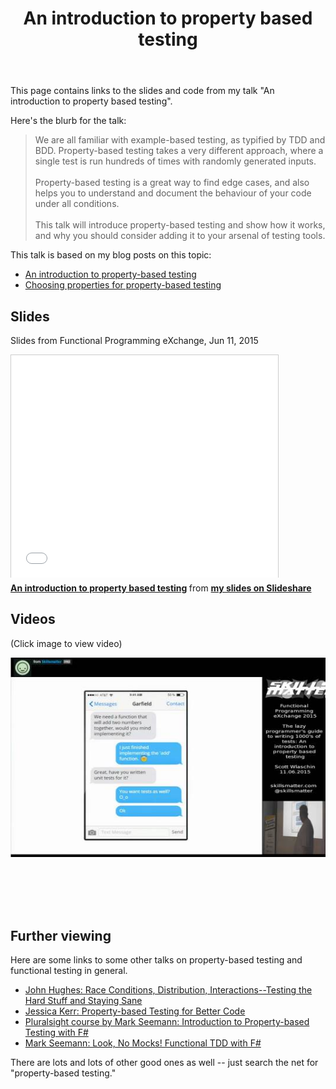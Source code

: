 ﻿---
layout: page
title: "An introduction to property based testing"
description: The lazy programmer's guide to writing 1000's of tests 
hasComments: 1
image: "/pbt/pbt_cover.png"
---

This page contains links to the slides and code from my talk "An introduction to property based testing". 

Here's the blurb for the talk:


> We are all familiar with example-based testing, as typified by TDD and BDD. 
> Property-based testing takes a very different approach, where a single test is run hundreds of times with randomly generated inputs. 
> <br><br>
> Property-based testing is a great way to find edge cases, and also helps you to 
> understand and document the behaviour of your code under all conditions. 
> <br><br>
> This talk will introduce property-based testing and show how it works, 
> and why you should consider adding it to your arsenal of testing tools. 

This talk is based on my blog posts on this topic:

* [An introduction to property-based testing](/posts/property-based-testing/)
* [Choosing properties for property-based testing](/posts/property-based-testing-2/)

## Slides 

Slides from Functional Programming eXchange, Jun 11, 2015

<iframe src="//www.slideshare.net/slideshow/embed_code/key/bZOTmaGVvWyrVj" width="427" height="356" frameborder="0" marginwidth="0" marginheight="0" scrolling="no" style="border:1px solid #CCC; border-width:1px 1px 0; margin-bottom:5px; max-width: 100%;" allowfullscreen> </iframe> 

<div style="margin-bottom:5px"> 
<strong><a href="https://www.slideshare.net/ScottWlaschin/an-introduction-to-property-based-testing" title="An introduction to property based testing" target="_blank">An introduction to property based testing</a> </strong> from <strong><a href="http://www.slideshare.net/ScottWlaschin" target="_blank">my slides on Slideshare</a></strong> 
</div>

## Videos
 
(Click image to view video) 

[![Video from Functional Programming eXchange, Jun 11, 2015](fpx.jpg)](https://skillsmatter.com/skillscasts/6432-the-lazy-programmers-guide-to-writing-1000s-of-tests-an-introduction-to-property-based-testing)


<a name="more"></a>
<br><br>
<br><br>

## Further viewing

Here are some links to some other talks on property-based testing and functional testing in general. 

* [John Hughes: Race Conditions, Distribution, Interactions--Testing the Hard Stuff and Staying Sane](https://vimeo.com/68383317)
* [Jessica Kerr: Property-based Testing for Better Code](https://www.youtube.com/watch?v=shngiiBfD80)
* [Pluralsight course by Mark Seemann: Introduction to Property-based Testing with F#](http://www.pluralsight.com/courses/fsharp-property-based-testing-introduction)
* [Mark Seemann: Look, No Mocks! Functional TDD with F#](http://www.infoq.com/presentations/mock-fsharp-tdd)

There are lots and lots of other good ones as well -- just search the net for "property-based testing."

